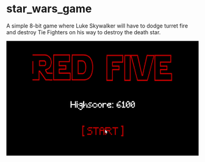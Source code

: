 # star_wars_game
A simple 8-bit game where Luke Skywalker will have to dodge turret fire and destroy Tie Fighters on his way to destroy the death star.

![red-five-gif](https://github.com/Michael-T-Smith/star-wars-game/blob/main/core/assets/gif/RedFive.gif)
